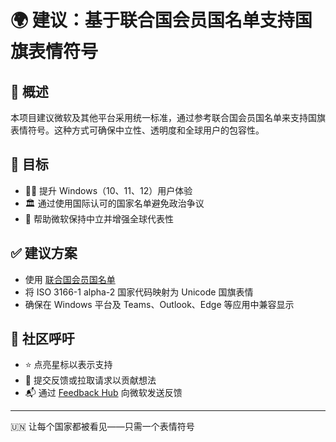 # 🌍 建议：基于联合国会员国名单支持国旗表情符号

## 📘 概述
本项目建议微软及其他平台采用统一标准，通过参考联合国会员国名单来支持国旗表情符号。这种方式可确保中立性、透明度和全球用户的包容性。

## 🎯 目标
- 🧑‍💻 提升 Windows（10、11、12）用户体验
- 🏛️ 通过使用国际认可的国家名单避免政治争议
- 🏢 帮助微软保持中立并增强全球代表性

## ✅ 建议方案
- 使用 [联合国会员国名单](https://www.un.org/en/member-states)
- 将 ISO 3166-1 alpha-2 国家代码映射为 Unicode 国旗表情
- 确保在 Windows 平台及 Teams、Outlook、Edge 等应用中兼容显示

## 📣 社区呼吁
- ⭐ 点亮星标以表示支持  
- 📝 提交反馈或拉取请求以贡献想法  
- 📬 通过 [Feedback Hub](https://support.microsoft.com/en-us/windows/send-feedback-to-microsoft-with-the-feedback-hub-app) 向微软发送反馈

---

🇺🇳 让每个国家都被看见——只需一个表情符号
